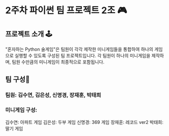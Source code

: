 # 2주차 파이썬 팀 프로젝트 2조 🎮

## 프로젝트 소개 🕹️
"혼자하는 Python 술게임"은 팀원이 각각 제작한 미니게임들을 통합하여 하나의 게임으로 실행할 수 있도록 구성된 팀 프로젝트입니다. 각 팀원이 하나의 미니게임을 제작하며, 팀원 수만큼의 미니게임이 최종적으로 포함됩니다.

##  팀 구성👾
### 팀원: 김수연, 김은성, 신명경, 장재훈, 박태희
### 미니게임 구성:
 김수연: 아파트 게임
 김은성: 두부 게임
 신명경: 369 게임
 장재훈: 레코드 ver2
 박태희: 딸기 게임